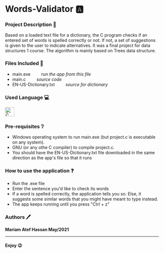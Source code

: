 # Words-Validator :a:

### Project Description :page_facing_up:
Based on a loaded text file for a dictionary, the C program checks if an entered set of words is spelled correctly or not. If not, a set of suggestions is given to the user to indicate alternatives. It was a final project for data structures 1 course. The algorithm is mainly based on Trees data structure.

### Files Included 📁
- main.exe  &nbsp;&nbsp;&nbsp;&nbsp;&nbsp;&nbsp;&nbsp; _run the app from this file_
- main.c   &nbsp;&nbsp;&nbsp;&nbsp;&nbsp;&nbsp;&nbsp;   _source code_
- EN-US-Dictionary.txt   &nbsp;&nbsp;&nbsp;&nbsp;&nbsp;&nbsp;&nbsp;   _source for dictionary_

### Used Language 💻

<img src="https://upload.wikimedia.org/wikipedia/commons/1/19/C_Logo.png" alt="C" width="30" height="30">  

### Pre-requisites ❔
- Windows operating system to run main.exe (but project.c is executable on any system).
- GNU (or any othe C compiler) to compile project.c.
- You should have the EN-US-Dictionary.txt file downloaded in the same direction as the app's file so that it runs

### How to use the application :question:
- Run the .exe file
- Enter the sentence you'd like to check its words
- If a word is spelled correctly, the application tells you so. Else, it suggests some similar words that you might have meant to type instead.
- The app keeps running until you press "Ctrl + z"


### Authors 🖊️
**Mariam Atef Hassan  May/2021**

<hr>

#### Enjoy 😉
